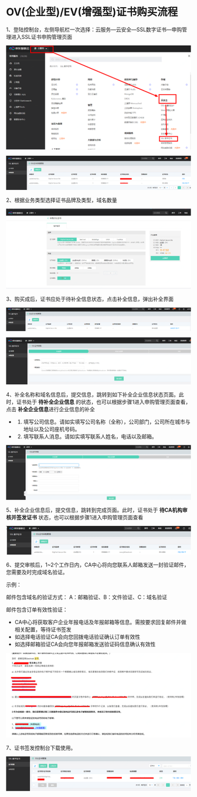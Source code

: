 
# OV(企业型)/EV(增强型)证书购买流程

1、登陆控制台，左侧导航栏一次选择：云服务—云安全—SSL数字证书—申购管理进入SSL证书申购管理页面

![image-20210127153106621](/image/SSL-Certification/20210311/image-20210127153106621.png)

![image-20210127153222575](/image/SSL-Certification/20210311/image-20210127153222575.png)

2、根据业务类型选择证书品牌及类型，域名数量

![image-20210127153429405](/image/SSL-Certification/20210311/image-20210127153429405.png)

3、购买成后，证书应处于待补全信息状态，点击补全信息，弹出补全界面

![image-20210127153912325](/image/SSL-Certification/20210311/image-20210127153912325.png)

![image-20210127154032118](/image/SSL-Certification/20210311/image-20210127154032118.png)

4、补全名称和域名信息后，提交信息，跳转到如下补全企业信息状态页面。此时，证书处于 **待补全企业信息** 的状态，也可以根据步骤1进入申购管理页面查看，点击 **补全企业信息**进行企业信息的补全

- 1. 填写公司信息。请如实填写公司名称（全称），公司部门，公司所在城市与地址以及公司座机号码。
- 2. 填写联系人消息。请如实填写联系人姓名，电话以及邮箱。

![image-20210127154630834](/image/SSL-Certification/20210311/image-20210127154630834.png)

5、补全企业信息后，提交信息，跳转到完成页面。此时，证书处于 **待CA机构审核并签发证书** 状态，也可以根据步骤1进入申购管理页面查看

![image-20210127161053998](/image/SSL-Certification/20210311/image-20210127161053998.png)

6、提交审核后，1~2个工作日内，CA中心将向您联系人邮箱发送一封验证邮件，您需要及时完成域名验证。

示例：

邮件包含域名的验证方式： A：邮箱验证、B：文件验证、C：域名验证

邮件包含订单有效性验证：
- CA中心将获取客户企业年报电话及年报邮箱等信息。需按要求回复邮件并做相关配置，等待证书签发
- 如选择电话验证CA会向您回拨电话验证确认订单有效性
- 如选择邮箱验证CA会向您年报邮箱发送验证码信息确认有效性

![image-20210127161936840](/image/SSL-Certification/20210311/image-20210127161936840.png)

7、证书签发控制台下载使用。

![image-20210127180607630](/image/SSL-Certification/20210311/image-20210127180607630.png)
